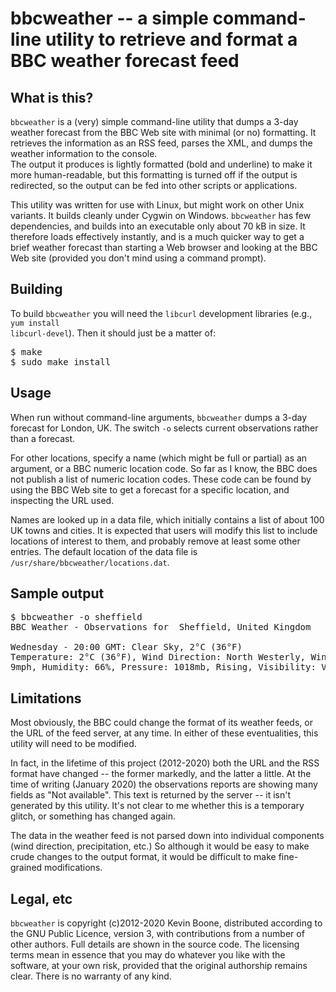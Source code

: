 <h1>bbcweather -- a simple command-line utility to retrieve and format
a BBC weather forecast feed</h1>

<h2>What is this?</h2>

<code>bbcweather</code> is a (very) simple command-line utility 
that dumps a 3-day weather forecast from the BBC Web site with
minimal (or no) formatting. It retrieves the information as 
an RSS feed, parses the XML, and dumps the 
weather information to the console.  
The output
it produces is lightly formatted (bold and underline) to make it
more human-readable, but this formatting is turned off if the
output is redirected, so the 
output can be fed into other scripts
or applications. 
<p/>
This utility was written for use with Linux, but might work on
other Unix variants. It builds cleanly under Cygwin on Windows. 
<code>bbcweather</code> has few dependencies, and builds into
an executable only about 70 kB in size. It therefore loads effectively
instantly, and is a much quicker way to get a brief weather forecast
than starting a Web browser and looking at the BBC Web site
(provided you don't mind using a command prompt). 

<h2>Building</h2>

To build <code>bbcweather</code> you will need the <code>libcurl</code>
development libraries (e.g., <code>yum install libcurl-devel</code>).
Then it should just be a matter of:

<pre class="codeblock">
$ make
$ sudo make install
</pre>

<h2>Usage</h2>

When run without command-line arguments, <code>bbcweather</code> dumps
a 3-day forecast for London, UK. The switch <code>-o</code> selects
current observations rather than a forecast.
<p/>
For other locations, specify a name (which might be full or partial)
as an argument, or a BBC numeric location code. 
So far as I know, the BBC does not publish a list of numeric location
codes. These code can be found by using the BBC Web site to get a forecast
for a specific location, and inspecting the URL used.
<p/>
Names are looked up in a data file, which initially contains a list
of about 100 UK towns and cities. It is expected that users
will modify this list to include locations of interest to
them, and probably remove at least some other entries.
The default location of the data file is
<code>/usr/share/bbcweather/locations.dat</code>.

<h2>Sample output</h2>

<pre class="codeblock">
$ bbcweather -o sheffield 
BBC Weather - Observations for  Sheffield, United Kingdom

Wednesday - 20:00 GMT: Clear Sky, 2°C (36°F)
Temperature: 2°C (36°F), Wind Direction: North Westerly, Wind Speed:
9mph, Humidity: 66%, Pressure: 1018mb, Rising, Visibility: Very Good
</pre>


<h2>Limitations</h2>

Most obviously, the BBC could change the format of its weather feeds, or
the URL of the feed server, at any time. In either of these eventualities,
this utility will need to be modified.
<p/>
In fact, in the lifetime of this project (2012-2020)
both the URL and the RSS format have changed -- the former
markedly, and the latter a little. At the time of writing (January 2020)
the observations reports are showing many fields as "Not available". This 
text is returned by the server -- it isn't generated by this utility.
It's not clear to me whether this is a temporary glitch, or something has
changed again.
<p/>
The data in the weather feed is not parsed down into individual components
(wind direction, precipitation, etc.) So although it would be easy to make
crude changes to the output format, it would be difficult to make 
fine-grained modifications.

<h2>Legal, etc</h2>

<code>bbcweather</code> is copyright (c)2012-2020 Kevin Boone, distributed
according to the GNU Public Licence, version 3, with contributions
from a number of other authors. Full details are shown in the
source code. The licensing terms mean in essence that 
you may do whatever you like with the software, at your own risk, provided
that the original authorship remains clear. There is no warranty of
any kind. 


